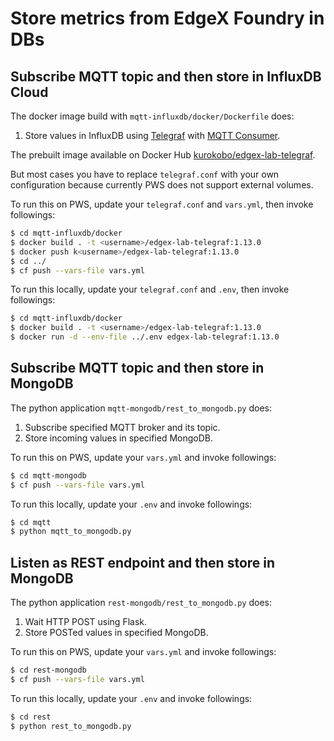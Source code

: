 # Store metrics from EdgeX Foundry in DBs


## Subscribe MQTT topic and then store in InfluxDB Cloud

The docker image build with `mqtt-influxdb/docker/Dockerfile` does:

1. Store values in InfluxDB using [Telegraf](https://www.influxdata.com/time-series-platform/telegraf/) with [MQTT Consumer](https://github.com/influxdata/telegraf/tree/master/plugins/inputs/mqtt_consumer).

The prebuilt image available on Docker Hub [kurokobo/edgex-lab-telegraf](https://hub.docker.com/repository/docker/kurokobo/edgex-lab-telegraf).

But most cases you have to replace `telegraf.conf` with your own configuration because currently PWS does not support external volumes.

To run this on PWS, update your `telegraf.conf` and `vars.yml`, then invoke followings:

```sh
$ cd mqtt-influxdb/docker
$ docker build . -t <username>/edgex-lab-telegraf:1.13.0
$ docker push k<username>/edgex-lab-telegraf:1.13.0
$ cd ../
$ cf push --vars-file vars.yml 
```

To run this locally, update your `telegraf.conf` and `.env`, then invoke followings:

```sh
$ cd mqtt-influxdb/docker
$ docker build . -t <username>/edgex-lab-telegraf:1.13.0
$ docker run -d --env-file ../.env edgex-lab-telegraf:1.13.0
```


## Subscribe MQTT topic and then store in MongoDB

The python application `mqtt-mongodb/rest_to_mongodb.py` does:

1. Subscribe specified MQTT broker and its topic.
1. Store incoming values in specified MongoDB.

To run this on PWS, update your `vars.yml` and invoke followings:

```sh
$ cd mqtt-mongodb
$ cf push --vars-file vars.yml 
```

To run this locally, update your `.env` and invoke followings:

```sh
$ cd mqtt
$ python mqtt_to_mongodb.py
```


## Listen as REST endpoint and then store in MongoDB

The python application `rest-mongodb/rest_to_mongodb.py` does:

1. Wait HTTP POST using Flask.
1. Store POSTed values in specified MongoDB.

To run this on PWS, update your `vars.yml` and invoke followings:

```sh
$ cd rest-mongodb
$ cf push --vars-file vars.yml 
```

To run this locally, update your `.env` and invoke followings:

```sh
$ cd rest
$ python rest_to_mongodb.py
```